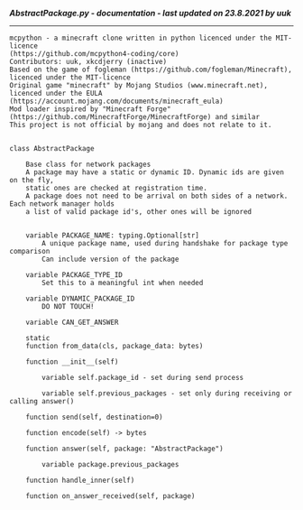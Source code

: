 ***AbstractPackage.py - documentation - last updated on 23.8.2021 by uuk***
___

    mcpython - a minecraft clone written in python licenced under the MIT-licence 
    (https://github.com/mcpython4-coding/core)
    Contributors: uuk, xkcdjerry (inactive)
    Based on the game of fogleman (https://github.com/fogleman/Minecraft), licenced under the MIT-licence
    Original game "minecraft" by Mojang Studios (www.minecraft.net), licenced under the EULA
    (https://account.mojang.com/documents/minecraft_eula)
    Mod loader inspired by "Minecraft Forge" (https://github.com/MinecraftForge/MinecraftForge) and similar
    This project is not official by mojang and does not relate to it.


    class AbstractPackage
        
        Base class for network packages
        A package may have a static or dynamic ID. Dynamic ids are given on the fly,
        static ones are checked at registration time.
        A package does not need to be arrival on both sides of a network. Each network manager holds
        a list of valid package id's, other ones will be ignored


        variable PACKAGE_NAME: typing.Optional[str]
            A unique package name, used during handshake for package type comparison
            Can include version of the package

        variable PACKAGE_TYPE_ID
            Set this to a meaningful int when needed

        variable DYNAMIC_PACKAGE_ID
            DO NOT TOUCH!

        variable CAN_GET_ANSWER

        static
        function from_data(cls, package_data: bytes)

        function __init__(self)

            variable self.package_id - set during send process

            variable self.previous_packages - set only during receiving or calling answer()

        function send(self, destination=0)

        function encode(self) -> bytes

        function answer(self, package: "AbstractPackage")

            variable package.previous_packages

        function handle_inner(self)

        function on_answer_received(self, package)